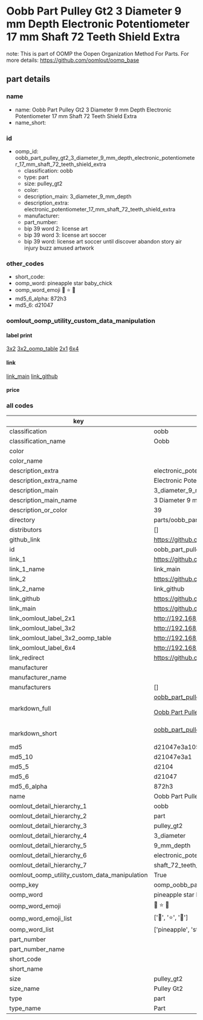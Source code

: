 # Oobb Part Pulley Gt2 3 Diameter 9 mm Depth Electronic Potentiometer 17 mm Shaft 72 Teeth Shield Extra  

note: This is part of OOMP the Oopen Organization Method For Parts. For more details: https://github.com/oomlout/oomp_base

##  part details
  







### name
* name: Oobb Part Pulley Gt2 3 Diameter 9 mm Depth Electronic Potentiometer 17 mm Shaft 72 Teeth Shield Extra
* name_short: 
### id
* oomp_id: oobb_part_pulley_gt2_3_diameter_9_mm_depth_electronic_potentiometer_17_mm_shaft_72_teeth_shield_extra
  * classification: oobb
  * type: part
  * size: pulley_gt2
  * color: 
  * description_main: 3_diameter_9_mm_depth
  * description_extra: electronic_potentiometer_17_mm_shaft_72_teeth_shield_extra
  * manufacturer: 
  * part_number: 
  * bip 39 word 2: license art
  * bip 39 word 3: license art soccer
  * bip 39 word: license art soccer until discover abandon story air injury buzz amused artwork

### other_codes
* short_code: 
* oomp_word: pineapple star baby_chick
* oomp_word_emoji :pineapple: :star: :baby_chick:
* md5_6_alpha: 872h3
* md5_6: d21047






### oomlout_oomp_utility_custom_data_manipulation
#### label print
[3x2](http://192.168.1.245:1112/?label=oomp%20872h3)
[3x2_oomp_table](http://192.168.1.108:1112/?label=oomp%20872h3)
[2x1](http://192.168.1.242:1112/?label=oomp%20872h3)
[6x4](http://192.168.1.55:1112/?label=oomp%20872h3)    

#### link

[link_main](https://github.com/oomlout/oomlout_oomp_version_1_messy/tree/main/parts/oobb_part_pulley_gt2_3_diameter_9_mm_depth_electronic_potentiometer_17_mm_shaft_72_teeth_shield_extra) [link_github](https://github.com/oomlout/oomlout_oomp_version_1_messy/tree/main/parts/oobb_part_pulley_gt2_3_diameter_9_mm_depth_electronic_potentiometer_17_mm_shaft_72_teeth_shield_extra)                             

#### price







### all codes 
| key | value |  
| --- | --- |  
| classification | oobb |  
| classification_name | Oobb |  
| color |  |  
| color_name |  |  
| description_extra | electronic_potentiometer_17_mm_shaft_72_teeth_shield_extra |  
| description_extra_name | Electronic Potentiometer 17 mm Shaft 72 Teeth Shield Extra |  
| description_main | 3_diameter_9_mm_depth |  
| description_main_name | 3 Diameter 9 mm Depth |  
| description_or_color | 39 |  
| directory | parts/oobb_part_pulley_gt2_3_diameter_9_mm_depth_electronic_potentiometer_17_mm_shaft_72_teeth_shield_extra |  
| distributors | [] |  
| github_link | https://github.com/oomlout/oomlout_oomp_part_src/tree/main/parts/oobb_part_pulley_gt2_3_diameter_9_mm_depth_electronic_potentiometer_17_mm_shaft_72_teeth_shield_extra |  
| id | oobb_part_pulley_gt2_3_diameter_9_mm_depth_electronic_potentiometer_17_mm_shaft_72_teeth_shield_extra |  
| link_1 | https://github.com/oomlout/oomlout_oomp_version_1_messy/tree/main/parts/oobb_part_pulley_gt2_3_diameter_9_mm_depth_electronic_potentiometer_17_mm_shaft_72_teeth_shield_extra |  
| link_1_name | link_main |  
| link_2 | https://github.com/oomlout/oomlout_oomp_version_1_messy/tree/main/parts/oobb_part_pulley_gt2_3_diameter_9_mm_depth_electronic_potentiometer_17_mm_shaft_72_teeth_shield_extra |  
| link_2_name | link_github |  
| link_github | https://github.com/oomlout/oomlout_oomp_version_1_messy/tree/main/parts/oobb_part_pulley_gt2_3_diameter_9_mm_depth_electronic_potentiometer_17_mm_shaft_72_teeth_shield_extra |  
| link_main | https://github.com/oomlout/oomlout_oomp_version_1_messy/tree/main/parts/oobb_part_pulley_gt2_3_diameter_9_mm_depth_electronic_potentiometer_17_mm_shaft_72_teeth_shield_extra |  
| link_oomlout_label_2x1 | http://192.168.1.242:1112/?label=oomp%20872h3 |  
| link_oomlout_label_3x2 | http://192.168.1.245:1112/?label=oomp%20872h3 |  
| link_oomlout_label_3x2_oomp_table | http://192.168.1.108:1112/?label=oomp%20872h3 |  
| link_oomlout_label_6x4 | http://192.168.1.55:1112/?label=oomp%20872h3 |  
| link_redirect | https://github.com/oomlout/oomlout_oomp_version_1_messy/tree/main/parts/oobb_part_pulley_gt2_3_diameter_9_mm_depth_electronic_potentiometer_17_mm_shaft_72_teeth_shield_extra |  
| manufacturer |  |  
| manufacturer_name |  |  
| manufacturers | [] |  
| markdown_full | [oobb_part_pulley_gt2_3_diameter_9_mm_depth_electronic_potentiometer_17_mm_shaft_72_teeth_shield_extra](none)<br>[](none)<br>[Oobb Part Pulley Gt2 3 Diameter 9 Mm Depth Electronic Potentiometer 17 Mm Shaft 72 Teeth Shield Extra](none)<br><br> |  
| markdown_short | [oobb_part_pulley_gt2_3_diameter_9_mm_depth_electronic_potentiometer_17_mm_shaft_72_teeth_shield_extra](none)<br><br> |  
| md5 | d21047e3a1057ad0001f7ee39b833409 |  
| md5_10 | d21047e3a1 |  
| md5_5 | d2104 |  
| md5_6 | d21047 |  
| md5_6_alpha | 872h3 |  
| name | Oobb Part Pulley Gt2 3 Diameter 9 mm Depth Electronic Potentiometer 17 mm Shaft 72 Teeth Shield Extra |  
| oomlout_detail_hierarchy_1 | oobb |  
| oomlout_detail_hierarchy_2 | part |  
| oomlout_detail_hierarchy_3 | pulley_gt2 |  
| oomlout_detail_hierarchy_4 | 3_diameter |  
| oomlout_detail_hierarchy_5 | 9_mm_depth |  
| oomlout_detail_hierarchy_6 | electronic_potentiometer_17_mm |  
| oomlout_detail_hierarchy_7 | shaft_72_teeth_shield_extra |  
| oomlout_oomp_utility_custom_data_manipulation | True |  
| oomp_key | oomp_oobb_part_pulley_gt2_3_diameter_9_mm_depth_electronic_potentiometer_17_mm_shaft_72_teeth_shield_extra |  
| oomp_word | pineapple star baby_chick |  
| oomp_word_emoji | :pineapple: :star: :baby_chick: |  
| oomp_word_emoji_list | [':pineapple:', ':star:', ':baby_chick:'] |  
| oomp_word_list | ['pineapple', 'star', 'baby_chick'] |  
| part_number |  |  
| part_number_name |  |  
| short_code |  |  
| short_name |  |  
| size | pulley_gt2 |  
| size_name | Pulley Gt2 |  
| type | part |  
| type_name | Part |  
